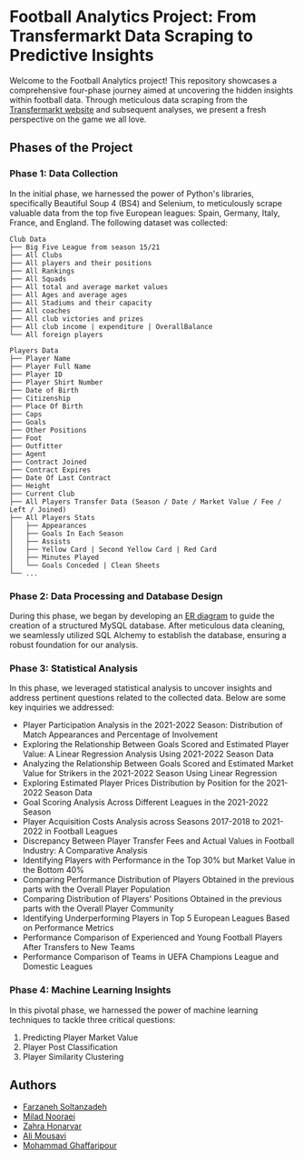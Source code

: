 # Football Analytics Project: From Transfermarkt Data Scraping to Predictive Insights

Welcome to the Football Analytics project! This repository showcases a comprehensive four-phase journey aimed at uncovering the hidden insights within football data. Through meticulous data scraping from the [Transfermarkt website](https://www.transfermarkt.com/) and subsequent analyses, we present a fresh perspective on the game we all love.

## Phases of the Project

### Phase 1: Data Collection
In the initial phase, we harnessed the power of Python's libraries, specifically Beautiful Soup 4 (BS4) and Selenium, to meticulously scrape valuable data from the top five European leagues: Spain, Germany, Italy, France, and England. The following dataset was collected:
```
Club Data
├── Big Five League from season 15/21
├── All Clubs
├── All players and their positions
├── All Rankings
├── All Squads
├── All total and average market values
├── All Ages and average ages
├── All Stadiums and their capacity
├── All coaches
├── All club victories and prizes
├── All club income | expenditure | OverallBalance
└── All foreign players
```
```
Players Data
├── Player Name
├── Player Full Name
├── Player ID
├── Player Shirt Number
├── Date of Birth
├── Citizenship
├── Place Of Birth
├── Caps
├── Goals
├── Other Positions
├── Foot
├── Outfitter
├── Agent
├── Contract Joined
├── Contract Expires
├── Date Of Last Contract
├── Height
├── Current Club
├── All Players Transfer Data (Season / Date / Market Value / Fee / Left / Joined)
├── All Players Stats
│   ├── Appearances
│   ├── Goals In Each Season
│   ├── Assists
│   ├── Yellow Card | Second Yellow Card | Red Card
│   ├── Minutes Played
│   └── Goals Conceded | Clean Sheets
└── ...

```

### Phase 2: Data Processing and Database Design

During this phase, we began by developing an [ER diagram](https://viewer.diagrams.net/?tags=%7B%7D&highlight=0000ff&layers=1&nav=1#R7V1bc5s4FP41mWkfnBF3eHSTtpvdpJekm15ePDLINi0BF8tNnF%2B%2FAgQGSTYYC9vxeqc7LUI3pE%2Bfzjk6Rz7TLh6e3sdwOrmJPBScqcB7OtMuz1RVtSyd%2FJWkLLIUxVSVLGUc%2Bx5NWybc%2Bc%2BIJgKaOvc9NKtkxFEUYH9aTXSjMEQurqTBOI4eq9lGUVBtdQrHiEu4c2HAp371PTzJUm3VWqb%2FhfzxJG9ZMZ3szQPMM9MvmU2gFz2WkrS3Z9pFHEU4%2B9fD0wUKktHLxyUr927F26JjMQpxkwJPdvD59xz%2B0u%2BvjA%2BzD4Zx9VPr0Vr%2BwGBOP%2Fgimoc4XtA%2B40U%2BELNH%2FyGAIXl64078wLuGi2ieNDzD0P2VP72ZRLH%2FHIUYBuSVQhLI6xjTeTVAJcddUpIkJ6kxadZDHi00Iu9pGUXPn2lfQFppHP0qJkRNyqMZyf8pHw1QJF3DGc67ks9A8taDs0naXvIAA38ckn%2B7pDSKk4TYpe0nzT9OfIzuptBNEh4J0pPPwA%2F5J478ILiIgihOR0ob2S5y3aKXpTdD29DTMeDnLp8IFGP0VEqic%2FkeRQ8onRZA3%2FY0jQKLLq2e6tCExyVQlTxtUgEpTYR0cYyL2pf4If%2BgENoATioHpzPVDDCdwXSZ5oNh%2Fp4nyCdDoQHyHxmwUpI5Tv6mUBxcXea1kE5lFWUZXl19%2BPI6fzeM2XIhfECv7vu3F3%2F1b0nbivGaQ3U%2B8QEaYW7GwiiFe3l6adKMYMEPx9dpqUudQWyCx2QifUIjfdoAjqY5JOGwwHEcYYhLzwQROVhL%2BOLRsnYt10OIIsZoiBezK7jkOCzTTzAfnrinNfcMFc8bAQ7J5I0CLM1BkrjHYahH0QRQskXUo3aGJX4r24p7CA5XE0%2FTmjWNr7lCWivqLXFZ0g%2BGyDQgID2Cdc%2BfP2R5%2FxAMTWD8yliX04UJi%2BFFkVsFr4%2BcIUFjpK%2BhSBGuLQmw9m%2F6gfdjfPPtGj%2FH08XztHd3X3S5NCPIIxIqfYxiPInGUQiDt8vUEqElQ7bMcx0lY5yO2E%2BE8YJOB5zjqDqe6MnH35Li5wZ9%2Bl56c%2FlEa04fFvRhwzmYRfPYRQ0WNOHwMVpbI82YjMvaOY1RALH%2FpyrZyyciXgi6Q3AWhadtrfW25gEXIVW0rRmmoViStjVGoBatfVOw9p3OtjRN6paWoXBjafo7IltD9uqYtwa1MVo2hIfeGTz0lUQDrsJRdOKb9io89BzPEPENRLqiqXL4RrVZMVqkwVsCTBXgkw8qoxPOIXDcmHiatDsaAZCM4qZctzsBfpuvWK%2BENBu25frPax9GsYfiHu1JP53s%2BFWvV05%2FnVVU9Gezfl8jOJ6jjXt%2BR9DobQGGVRPWJ0sSjtEgMfWu6NAoiCB%2B9VrQ8LsoJgsvHEwDuEDx7JUfYkGuvIkHGP9CuNCoFFVU5ReycQXNsl6FblTS58SZPpLGh5Awu1uX8%2B3TFIWej%2BdxXc5bGP5aORXHLAfojVl8jRwg5GzQGWdbHGdfRNCdnASAA7fhWxYjABR2hDp7Q3c6h916%2Fx%2BNRCZ8gsMWBvykFGP10sGRayBWY%2FhsaJzqTANReWGREg%2Fokf9P2ogkMhqNVDEZeebQNEw5ZGQAhow0fd8GENVsRUZ1SsGulZFmJHjE1FbwxMsxrqi8THXvu5hQDZqdqKw1lSHFM5AlojLHtDQoicoshTWsCKlM3yWVtZerRHaVDIubu0bk5RjZyjhy2UqVIluJANMdATnrCOgkX8m19lpQrOzppgF0OaSkM04TIpeJnUpXeQdeuHTVlAqPmd6cxmDcg3xlDxzv89z58f2pDz%2BTlflrMbAFjqfcDNX7ObBDX%2FZgCL1%2B4v5LHt%2FePsBwcca6RYh9HAq3BqGPA0r8CpNCPXAOUqJLU9KC5ypw8oRl6fSpUvwTin0yhglrrfCboGNT7yFBx6zeQ4LK37UeEmU4AAEcisTGrhS0jU%2BRn67s%2FKTdZLiQPc%2FKvp2WWkKNq0hnKuIOxrKx4SpKMVt8eHsYi07L9gVjqwWOFQbCRg2CtwCr1RCs6gmsHYFVZE3ZD1iVcwAqaD1X1PXeZcmDROY0XioYdZVRbW2miqZgtJmKOBdGeWAUS588dX6c45GPk%2Fk96TKtPeUgskdCXcZ0bTQcydFlehprYbFEFhZRMEF36kytsXgfrhCfUreBAen5CuVE7E9QLIX%2FWxCLJsVULAJed6qMSI9%2BSUIg0WUAIwhmPm671GVAwx05d9A4mB157%2BIhwQZclLJNkwyzNSKEUaVuxbCYNZDVKFX2FDir7m%2BRNA9q2IOilJ8U1K6E3H53WgmyFSWhE%2ByOwVqQ84bAK1SsinplrEX5FrTdWJFyTmDtRpHSeWbNhM7TMZFsNxxkrnDDsZwhkOUTyChWhcJfG9XfWWit3i4m4NAOiqgqttMmo5mP%2FRZBV7SvmY%2F4IB343GE7UQLV41YCC0qTrgTKiNMVC2N8rF7BwifGbWvMMpDt6SLGtdWhZkryFurpbByWkYs1tdcZOEZXeBLpS%2B39hVpy33siX4VCR2wuTGYeBGxGS5TxEmI0iEaDNz4RmlnDFucITtjzGYWziT%2Btu%2F%2BAfKGbVjxkKhZ3N4pwKY8pyJJd61SzKfApGQmuNzYGcDpDqb1xWcu7ZUVgmeUNRWDfBlNcsUIuoZknKsCq2ikJzCi9V%2FIBLtcUet76XFnfV2dgxmAYeQsuMRaOSr6c%2Bop%2BbjDfWFpqxUc6omZB%2Boe24zVqZ6uhbdyxVSgh8530k08U5hQNZ5KeQe1%2FEJVV7K7SYyMUXQKDi40ICjclL%2FvmjnwSao0C%2Bd5Vb8FqasuVfnOHeMbU%2FZt96PSl%2FkXqWdmEoxna2lkUnZCvMl92Z71sPKU7s%2FMwwp3GngM1tfP0OK9yjeWOrs2SvEvwzvHZ1h7extuuPQqVpgykHxxcuZBQ1qxzgHZJIVoLRewA0MoY0a3maCWaZoWFAVA3ZuEt2FR7qTju6SxbGlpLIKtMYKLGXl8q6VyUdFlhukyXzMotQTHZj9y4RH6Nq6zTVyE8DN43JjdNnuxTB2%2BfYi%2F6tQCv3BQXZu%2FmSMDgwyO3Mk%2B1tpPnBRnTk3rkAW3Fgt5GIRZiRoaF%2FO2j%2Fw5%2BjS1jcTf4Z%2Fj9eubOhwcU8VE9GlfXn42XvKRMRyvLEdUYkN24SRlNvegPRyCg%2BNPbnq%2BzArHW0FF50%2B2fkEa1IZNKX93uzHxc8JcYhrPRyQt6m2uwoWt7mmhjJvq%2FbniSNmaVCeksLtavC6tTOrtS3RDZCHZ%2BZp4c8tSd7SQbat2hzt9kiSKvLtfNfflsXNTWO7S870w1jvyW64JSpEeDSvnhCKFwcADeods63JUkiTYm900NrLUSQM4E%2B5cA8g3WqLKlzpJgY0usytgWuvKU7uka4yud%2FxbGyq6ZnP1u0xKKbXcvdpi8NE5EAXwyBhx85JXBGpBsAXmLXJ%2FUzn71x1QPQeboT6cIxsklqLOSOCCSBt5HMCjn0US1zfwZrsv0nQxO9DhwYeyVs6qiu22RG4XeYNG8xC3yGuW78cM5RrPsglqvlNla9ekD0hUXeZXMQu%2BbAMFwQNYLwuyQHrH4ZDZfkxs6H0qR%2Br0rPLgdOrc%2FPsx%2FfgWDsfpVAU1sK%2FsLnQHnpm1WhSoAau0mtdKeZMtKY7kqx8fhyFWMAGG1tbSwZ49mdyeGQhSLfu5iT0pAYttbSv4UtHotaFsbGFvhWDiITWF8OHGUOWzbHg8yqC0cPnaEWl51DdLr70%2BidHvzHUAaMkWiNEA2IPqRHFHaZpU7R%2BD2LbrKXcq5mhBMtZE2Xd5hsOp0LsPzmjsMWIFcUi9l3Lyb%2FRJo865Xvlj0u3vHIfmuZTLpP30g40xR2OMNbzQin%2B%2FjxW26T0Vh16bDhsICOHec6l1IOqiRGOTehcQLDOuoaf%2FyQuFKo7OmthcgQhhPk3%2BV8N9J3%2FvpXf2G9tXo7WfBzyZnNpCzU8zulpLEbmJ2ew4XtStytxAdqXDunW24UQiq2h8P7FqUEP0eyJReh5Siev%2FCxB5vhGpu3nypA6ClKOC7cDfxYzwI5w%2FDhOHEY1AK3%2BtuLC7gdNbtaGeW5k6b6I8Jb60Od5TaljuPE5YcuMF8yN4e31GTebhoQLaOxG6NY%2Bji1a4FnayVJiGddXXnG0GSR7GdKWaXEB90qBpKdZHtO56zm8HddtaK7TQd2jy4s%2FK1G4Zrrogg3b5LEkDQ8FMu6EoZ%2FGQ9aEoLposg1I5WjGo3GaxU%2BTytmGNdMe1AsOmKQU9Tn6gru1syx2FRWqvYbuWlLvREk2FSur%2Ftf1YnN8%2B%2F54ur9%2B67S%2B3p%2Bo%2FgKPWamvNBKs2dlPFtfsdulBrvOWVcMzVHk%2BSVqzDOYcWpe9kwZYgwJcNBRogp3r7DqGFtfl15U5v2Nk3SK7s2bVK8YF4owa1li61M5iIwynAV6d3HwSJ%2B%2BOD%2BHH9WlH%2FuPt0N7nqiwK0uD9m9j9nsJWwneiEpYnclcbw4uzbLX6rW8ob%2FnsI43PZYUElyk%2BV7XBcEu22BnuKozErYzkm2N%2Fj04%2BPtl1sQvfnm672%2F3zx%2Fvdx5xNqGSyU%2FPzrbwNlk5TIpHxOtY7qDWSY9zm26rddTtZ6GRz%2BN10jRPUvci2qzsvAslMYPIMhieU99BbXUH3DHtyocDpZtlt%2F0tmjmf5nDlI3ooiVDZ1sytgExeYyjROxcZicaxeQm8lCS4z8%3D) to guide the creation of a structured MySQL database. After meticulous data cleaning, we seamlessly utilized SQL Alchemy to establish the database, ensuring a robust foundation for our analysis.

### Phase 3: Statistical Analysis
In this phase, we leveraged statistical analysis to uncover insights and address pertinent questions related to the collected data. Below are some key inquiries we addressed:
- Player Participation Analysis in the 2021-2022 Season: Distribution of Match Appearances and Percentage of Involvement
- Exploring the Relationship Between Goals Scored and Estimated Player Value: A Linear Regression Analysis Using 2021-2022 Season Data
- Analyzing the Relationship Between Goals Scored and Estimated Market Value for Strikers in the 2021-2022 Season Using Linear Regression
- Exploring Estimated Player Prices Distribution by Position for the 2021-2022 Season Data
- Goal Scoring Analysis Across Different Leagues in the 2021-2022 Season
- Player Acquisition Costs Analysis across Seasons 2017-2018 to 2021-2022 in Football Leagues
- Discrepancy Between Player Transfer Fees and Actual Values in Football Industry: A Comparative Analysis
- Identifying Players with Performance in the Top 30% but Market Value in the Bottom 40%
- Comparing Performance Distribution of Players Obtained in the previous parts with the Overall Player Population
- Comparing Distribution of Players' Positions Obtained in the previous parts with the Overall Player Community
- Identifying Underperforming Players in Top 5 European Leagues Based on Performance Metrics
- Performance Comparison of Experienced and Young Football Players After Transfers to New Teams
- Performance Comparison of Teams in UEFA Champions League and Domestic Leagues

### Phase 4: Machine Learning Insights

In this pivotal phase, we harnessed the power of machine learning techniques to tackle three critical questions:

1. Predicting Player Market Value 
2. Player Post Classification
3. Player Similarity Clustering
## Authors

- [Farzaneh Soltanzadeh](https://github.com/FarzanehSoltanzadeh)
- [Milad Nooraei](https://github.com/MiladNooraei)
- [Zahra Honarvar](https://github.com/zahra-honarvar)
- [Ali Mousavi](https://github.com/Alimousavi48)
- [Mohammad Ghaffaripour](https://github.com/itsmohgh)
